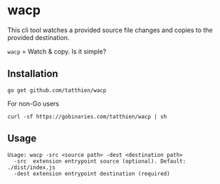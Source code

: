 # wacp

This cli tool watches a provided source file changes and copies to the provided destination.

`wacp` = Watch & copy. Is it simple?

## Installation

```
go get github.com/tatthien/wacp
```

For non-Go users

```
curl -sf https://gobinaries.com/tatthien/wacp | sh
```

## Usage

```
Usage: wacp -src <source path> -dest <destination path>
  -src  extension entrypoint source (optional). Default: ./dist/index.js
  -dest extension entrypoint destination (required)
```

